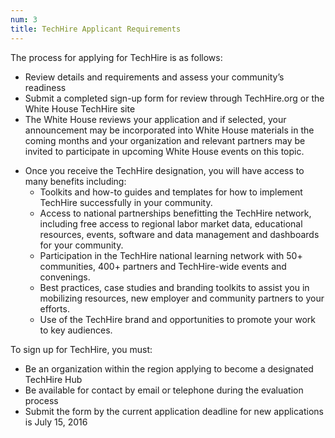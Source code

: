 ```yaml
---
num: 3
title: TechHire Applicant Requirements
---
```

The process for applying for TechHire is as follows:
 - Review details and requirements and assess your community’s readiness
 - Submit a completed sign-up form for review through TechHire.org or the White House TechHire site
 - The White House reviews your application and if selected, your announcement may be incorporated into White House materials in the coming months and your organization and relevant partners may be invited to participate in upcoming White House events on this topic.
 <ul><li>Once you receive the TechHire designation, you will have access to many benefits including:
      <ul><li>Toolkits and how-to guides and templates for how to implement TechHire successfully in your community.</li>
      <li> Access to national partnerships benefitting the TechHire network, including free access to regional labor market data, educational resources, events, software and data management and dashboards for your community.</li>
      <li>  Participation in the TechHire national learning network with 50+ communities, 400+ partners and TechHire-wide events and convenings.</li>
      <li>Best practices, case studies and branding toolkits to assist you in mobilizing resources, new employer and community partners to your efforts.</li>
      <li> Use of the TechHire brand and opportunities to promote your work to key audiences.</li></ul></ul>

To sign up for TechHire, you must:

- Be an organization within the region applying to become a designated TechHire Hub
- Be available for contact by email or telephone during the evaluation process
- Submit the form by the current application deadline for new applications is July 15, 2016 

<br />
